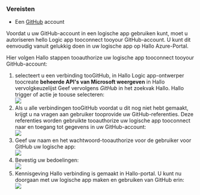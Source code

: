 ### <a name="prerequisites"></a>Vereisten
* Een [GitHub](http://GitHub.com) account 

Voordat u uw GitHub-account in een logische app gebruiken kunt, moet u autoriseren hello Logic app tooconnect tooyour GitHub-account. U kunt dit eenvoudig vanuit gelukkig doen in uw logische app op Hallo Azure-Portal. 

Hier volgen Hallo stappen tooauthorize uw logische app tooconnect tooyour GitHub-account:

1. selecteert u een verbinding tooGitHub, in Hallo Logic app-ontwerper toocreate **beheerde API's van Microsoft weergeven** in Hallo vervolgkeuzelijst Geef vervolgens *GitHub* in het zoekvak Hallo. Hallo trigger of actie je toouse selecteren:  
   ![](./media/connectors-create-api-github/github-1.png)
2. Als u alle verbindingen tooGitHub voordat u dit nog niet hebt gemaakt, krijgt u na vragen aan gebruiker tooprovide uw GitHub-referenties. Deze referenties worden gebruikte tooauthorize uw logische app tooconnect naar en toegang tot gegevens in uw GitHub-account:  
   ![](./media/connectors-create-api-github/github-2.png)
3. Geef uw naam en het wachtwoord-tooauthorize voor de gebruiker voor GitHub uw logische app:  
   ![](./media/connectors-create-api-github/github-3.png)   
4. Bevestig uw bedoelingen:  
   ![](./media/connectors-create-api-github/github-4.png)   
5. Kennisgeving Hallo verbinding is gemaakt in Hallo-portal. U kunt nu doorgaan met uw logische app maken en gebruiken van GitHub erin:   
   ![](./media/connectors-create-api-github/github-5.png)   

